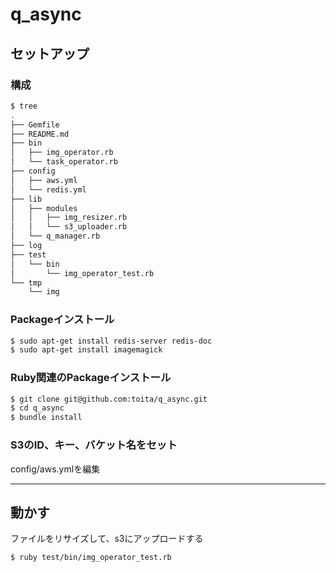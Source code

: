 # q_async

## セットアップ

### 構成
```bash
$ tree
.
├── Gemfile
├── README.md
├── bin
│   ├── img_operator.rb
│   └── task_operator.rb
├── config
│   ├── aws.yml
│   └── redis.yml
├── lib
│   ├── modules
│   │   ├── img_resizer.rb
│   │   └── s3_uploader.rb
│   └── q_manager.rb
├── log
├── test
│   └── bin
│       └── img_operator_test.rb
└── tmp
    └── img
```

### Packageインストール
```bash
$ sudo apt-get install redis-server redis-doc
$ sudo apt-get install imagemagick
```

### Ruby関連のPackageインストール
```bash
$ git clone git@github.com:toita/q_async.git
$ cd q_async
$ bundle install
```

### S3のID、キー、バケット名をセット
config/aws.ymlを編集

---

## 動かす
ファイルをリサイズして、s3にアップロードする
```bash
$ ruby test/bin/img_operator_test.rb
```
